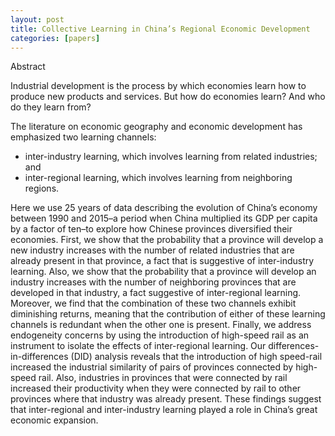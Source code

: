 ```yaml
---
layout: post
title: Collective Learning in China’s Regional Economic Development
categories: [papers]
---
```


Abstract

Industrial development is the process by which economies learn how to produce new products and services. But how
do economies learn? And who do they learn from? 

The literature on economic geography and economic development has emphasized two learning channels: 
- inter-industry learning, which involves learning from related industries; and
- inter-regional learning, which involves learning from neighboring regions. 

Here we use 25 years of data describing
the evolution of China’s economy between 1990 and 2015–a period when China multiplied its GDP per capita by a
factor of ten–to explore how Chinese provinces diversified their economies. First, we show that the probability that a
province will develop a new industry increases with the number of related industries that are already present in that
province, a fact that is suggestive of inter-industry learning. Also, we show that the probability that a province will
develop an industry increases with the number of neighboring provinces that are developed in that industry, a fact suggestive of inter-regional learning. Moreover, we find that the combination of these two channels exhibit diminishing
returns, meaning that the contribution of either of these learning channels is redundant when the other one is present.
Finally, we address endogeneity concerns by using the introduction of high-speed rail as an instrument to isolate the
effects of inter-regional learning. Our differences-in-differences (DID) analysis reveals that the introduction of high
speed-rail increased the industrial similarity of pairs of provinces connected by high-speed rail. Also, industries in
provinces that were connected by rail increased their productivity when they were connected by rail to other provinces
where that industry was already present. These findings suggest that inter-regional and inter-industry learning played
a role in China’s great economic expansion.


<!--more-->